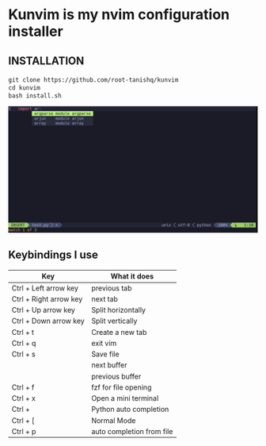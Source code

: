 # Kunvim is my nvim configuration installer

## INSTALLATION
```
git clone https://github.com/root-tanishq/kunvim
cd kunvim 
bash install.sh
```

![vim pic](imgs/vim.png)

## Keybindings I use
| Key | What it does |
| --- | --- |
| Ctrl + Left arrow key | previous tab |
| Ctrl + Right arrow key | next tab |
| Ctrl + Up arrow key | Split horizontally |
| Ctrl + Down arrow key | Split vertically |
| Ctrl + t | Create a new tab | 
| Ctrl + q | exit vim | 
| Ctrl + s | Save file | 
| <space> | next buffer | 
| <backspace> | previous buffer |
| Ctrl + f | fzf for file opening |
| Ctrl + x | Open a mini terminal | 
| Ctrl + <space> | Python auto completion | 
| Ctrl + [ | Normal Mode |
| Ctrl + p | auto completion from file |
